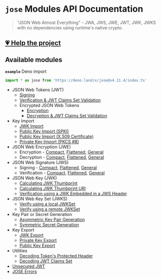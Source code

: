 # `jose` Modules API Documentation

> "JSON Web Almost Everything" - JWA, JWS, JWE, JWT, JWK, JWKS with no dependencies using runtime's native crypto.

## [💗 Help the project](https://github.com/panva/jose/blob/v4.11.4/docs/https://github.com/sponsors/panva)

## Available modules

**`example`** Deno import
```js
import * as jose from 'https://deno.land/x/jose@v4.11.4/index.ts'
```

- JSON Web Tokens (JWT)
  - [Signing](https://github.com/panva/jose/blob/v4.11.4/docs/classes/jwt_sign.SignJWT.md#readme)
  - [Verification & JWT Claims Set Validation](https://github.com/panva/jose/blob/v4.11.4/docs/functions/jwt_verify.jwtVerify.md#readme)
  - Encrypted JSON Web Tokens
    - [Encryption](https://github.com/panva/jose/blob/v4.11.4/docs/classes/jwt_encrypt.EncryptJWT.md#readme)
    - [Decryption & JWT Claims Set Validation](https://github.com/panva/jose/blob/v4.11.4/docs/functions/jwt_decrypt.jwtDecrypt.md#readme)
- Key Import
  - [JWK Import](https://github.com/panva/jose/blob/v4.11.4/docs/functions/key_import.importJWK.md#readme)
  - [Public Key Import (SPKI)](https://github.com/panva/jose/blob/v4.11.4/docs/functions/key_import.importSPKI.md#readme)
  - [Public Key Import (X.509 Certificate)](https://github.com/panva/jose/blob/v4.11.4/docs/functions/key_import.importX509.md#readme)
  - [Private Key Import (PKCS #8)](https://github.com/panva/jose/blob/v4.11.4/docs/functions/key_import.importPKCS8.md#readme)
- JSON Web Encryption (JWE)
  - Encryption - [Compact](https://github.com/panva/jose/blob/v4.11.4/docs/classes/jwe_compact_encrypt.CompactEncrypt.md#readme), [Flattened](https://github.com/panva/jose/blob/v4.11.4/docs/classes/jwe_flattened_encrypt.FlattenedEncrypt.md#readme), [General](https://github.com/panva/jose/blob/v4.11.4/docs/classes/jwe_general_encrypt.GeneralEncrypt.md#readme)
  - Decryption - [Compact](https://github.com/panva/jose/blob/v4.11.4/docs/functions/jwe_compact_decrypt.compactDecrypt.md#readme), [Flattened](https://github.com/panva/jose/blob/v4.11.4/docs/functions/jwe_flattened_decrypt.flattenedDecrypt.md#readme), [General](https://github.com/panva/jose/blob/v4.11.4/docs/functions/jwe_general_decrypt.generalDecrypt.md#readme)
- JSON Web Signature (JWS)
  - Signing - [Compact](https://github.com/panva/jose/blob/v4.11.4/docs/classes/jws_compact_sign.CompactSign.md#readme), [Flattened](https://github.com/panva/jose/blob/v4.11.4/docs/classes/jws_flattened_sign.FlattenedSign.md#readme), [General](https://github.com/panva/jose/blob/v4.11.4/docs/classes/jws_general_sign.GeneralSign.md#readme)
  - Verification - [Compact](https://github.com/panva/jose/blob/v4.11.4/docs/functions/jws_compact_verify.compactVerify.md#readme), [Flattened](https://github.com/panva/jose/blob/v4.11.4/docs/functions/jws_flattened_verify.flattenedVerify.md#readme), [General](https://github.com/panva/jose/blob/v4.11.4/docs/functions/jws_general_verify.generalVerify.md#readme)
- JSON Web Key (JWK)
  - [Calculating JWK Thumbprint](https://github.com/panva/jose/blob/v4.11.4/docs/functions/jwk_thumbprint.calculateJwkThumbprint.md#readme)
  - [Calculating JWK Thumbprint URI](https://github.com/panva/jose/blob/v4.11.4/docs/functions/jwk_thumbprint.calculateJwkThumbprintUri.md#readme)
  - [Verification using a JWK Embedded in a JWS Header](https://github.com/panva/jose/blob/v4.11.4/docs/functions/jwk_embedded.EmbeddedJWK.md#readme)
- JSON Web Key Set (JWKS)
  - [Verify using a local JWKSet](https://github.com/panva/jose/blob/v4.11.4/docs/functions/jwks_local.createLocalJWKSet.md#readme)
  - [Verify using a remote JWKSet](https://github.com/panva/jose/blob/v4.11.4/docs/functions/jwks_remote.createRemoteJWKSet.md#readme)
- Key Pair or Secret Generation
  - [Asymmetric Key Pair Generation](https://github.com/panva/jose/blob/v4.11.4/docs/functions/key_generate_key_pair.generateKeyPair.md#readme)
  - [Symmetric Secret Generation](https://github.com/panva/jose/blob/v4.11.4/docs/functions/key_generate_secret.generateSecret.md#readme)
- Key Export
  - [JWK Export](https://github.com/panva/jose/blob/v4.11.4/docs/functions/key_export.exportJWK.md#readme)
  - [Private Key Export](https://github.com/panva/jose/blob/v4.11.4/docs/functions/key_export.exportPKCS8.md#readme)
  - [Public Key Export](https://github.com/panva/jose/blob/v4.11.4/docs/functions/key_export.exportSPKI.md#readme)
- Utilities
  - [Decoding Token's Protected Header](https://github.com/panva/jose/blob/v4.11.4/docs/functions/util_decode_protected_header.decodeProtectedHeader.md#readme)
  - [Decoding JWT Claims Set](https://github.com/panva/jose/blob/v4.11.4/docs/functions/util_decode_jwt.decodeJwt.md#readme)
- [Unsecured JWT](https://github.com/panva/jose/blob/v4.11.4/docs/classes/jwt_unsecured.UnsecuredJWT.md#readme)
- [JOSE Errors](https://github.com/panva/jose/blob/v4.11.4/docs/modules/util_errors.md#readme)

[support-sponsor]: https://github.com/sponsors/panva
